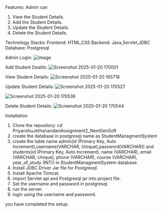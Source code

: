 Features:
   Admin can 
   1. View the Student Details.
   2. Add the Student Details.
   3. Update the Student Details.
   4. Delete the Student Details.
     
Technology Stacks: 
   Frontend: HTML,CSS
   Backend: Java,Servlet,JDBC
   Database: Postgresql

Admin Login:
![image](https://github.com/user-attachments/assets/e9bf9200-46b9-4cc3-950d-3498007f67c2)


Add Student Deatils:
![Screenshot 2025-01-20 170001](https://github.com/user-attachments/assets/5df014c5-fa1f-4b7b-9615-8e9733c63845)

View Student Details:
![Screenshot 2025-01-20 165718](https://github.com/user-attachments/assets/0f4cb767-24f3-4428-b019-ae309d02b263)

Update Student Details:
![Screenshot 2025-01-20 170527](https://github.com/user-attachments/assets/518b001c-35c9-46ed-ad8a-6d76b9dab8e4)

![Screenshot 2025-01-20 170536](https://github.com/user-attachments/assets/3e5c2506-644b-44b4-bfd1-aa12e1d7c56c)

Delete Student Details:
![Screenshot 2025-01-20 170544](https://github.com/user-attachments/assets/fbbf939c-8607-400c-8d76-005f307e07ec)

Installation

1. Clone the repository:
    cd PriyanshuJethanandaniAssignment2_NextGenSoft
3. create the database in postgresql name as StudentManagmentSystem
4. create the table name admin(id (Primary Key, Auto Increment),username(VARCHAR, Unique),password(VARCHAR)) and students(id (Primary Key, Auto Increment), name (VARCHAR), email (VARCHAR, Unique), phone (VARCHAR), course (VARCHAR), year_of_study (INT)) in StudentManagmentSystem database.
5. Install JDBC Driver Jar file for Postgresql.
6. Install Apache Tomcat.
8. import Servlet api and Postgresql jar into project file.
9. Set the username and password in postgresql.
10. run the server.
11. login using the username and password.

you have completed the setup.
